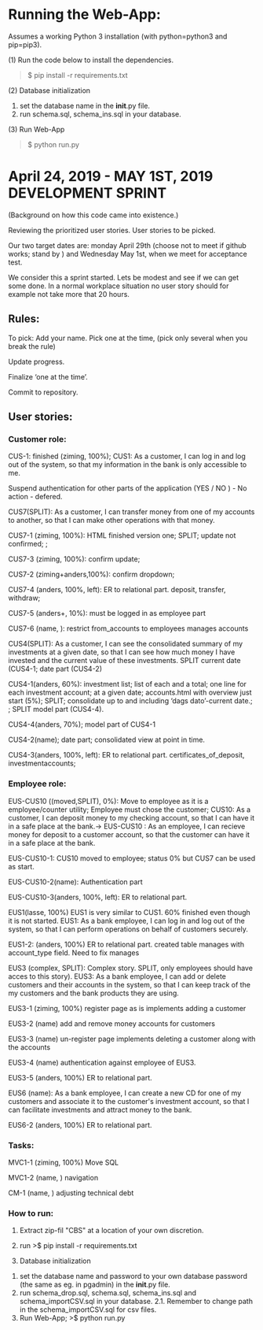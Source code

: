# Running the Web-App:

Assumes a working Python 3 installation (with python=python3 and pip=pip3).

(1) Run the code below to install the dependencies.

>$ pip install -r requirements.txt

(2) Database initialization
1. set the database name in the __init__.py file.
2. run schema.sql, schema_ins.sql in your database.

(3) Run Web-App
>$ python run.py

# April 24, 2019 - MAY 1ST, 2019 DEVELOPMENT SPRINT
(Background on how this code came into existence.)

Reviewing the prioritized user stories. User stories to be picked. 

Our two target dates are: monday April 29th (choose not to meet if github works; stand by ) and Wednesday May 1st, when we meet for acceptance test. 

We consider this a sprint started. Lets be modest and see if we can get some done. In a normal workplace situation no user story should for example not take more that 20 hours.
 
## Rules:  

To pick: Add your name. Pick one at the time, (pick only several when you break the rule)

Update progress. 

Finalize ‘one at the time’. 

Commit to repository. 

## User stories:

### Customer role:

CUS-1: finished (ziming, 100%); CUS1: As a customer, I can log in and log out of the system, so that my information in the bank is only accessible to me.

Suspend authentication for other parts of the application (YES / NO ) - No action - defered.


CUS7(SPLIT): As a customer, I can transfer money from one of my accounts to another, so that I can make other operations with that money.

CUS7-1 (ziming, 100%): HTML finished version one; SPLIT; update not confirmed;  ; 

CUS7-3 (ziming, 100%): confirm update;

CUS7-2 (ziming+anders,100%): confirm dropdown;

CUS7-4 (anders, 100%, left): ER to relational part. deposit, transfer, withdraw;

CUS7-5 (anders+, 10%): must be logged in as employee part

CUS7-6 (name, ): restrict from_accounts to employees manages accounts

CUS4(SPLIT): As a customer, I can see the consolidated summary of my investments at a given date, so that I can see how much money I have invested and the current value of these investments. SPLIT current date (CUS4-1; date part (CUS4-2)

CUS4-1(anders, 60%): investment list; list of each and a total; one line for each investment account; at a given date; accounts.html with overview just start (5%); SPLIT; consolidate up to and including ‘dags dato’-current date.; ; SPLIT model part (CUS4-4).

CUS4-4(anders, 70%); model part of CUS4-1

CUS4-2(name); date part; consolidated view at point in time.

CUS4-3(anders, 100%, left): ER to relational part. certificates_of_deposit, investmentaccounts;


### Employee role:

EUS-CUS10 ((moved,SPLIT), 0%):  Move to employee as it is a employee/counter utility; Employee must chose the customer; CUS10: As a customer, I can deposit money to my checking account, so that I can have it in a safe place at the bank.-> EUS-CUS10 : As an employee, I can recieve money for deposit to a customer account, so that the customer can have it in a safe place at the bank.

EUS-CUS10-1: CUS10 moved to employee; status 0% but CUS7 can be used as start.

EUS-CUS10-2(name): Authentication part

EUS-CUS10-3(anders, 100%, left): ER to relational part.


EUS1(lasse, 100%) EUS1 is very similar to CUS1. 60% finished even though it is not started. EUS1: As a bank employee, I can log in and log out of the system, so that I can perform operations on behalf of customers securely. 

EUS1-2: (anders, 100%) ER to relational part. created table manages with account_type field. Need to fix manages

EUS3 (complex, SPLIT): Complex story. SPLIT, only employees should have acces to this story). EUS3: As a bank employee, I can add or delete customers and their accounts in the system, so that I can keep track of the my customers and the bank products they are using.

EUS3-1 (ziming, 100%) register page as is implements adding a customer

EUS3-2 (name) add and remove money accounts for customers

EUS3-3 (name) un-register page implements deleting a customer along with the accounts

EUS3-4 (name) authentication against employee of EUS3.

EUS3-5 (anders, 100%) ER to relational part.

EUS6 (name): As a bank employee, I can create a new CD for one of my customers and associate it to the customer's investment account, so that I can facilitate investments and attract money to the bank.

EUS6-2 (anders, 100%) ER to relational part.

### Tasks:

MVC1-1 (ziming, 100%) Move SQL

MVC1-2 (name, ) navigation

CM-1 (name, ) adjusting technical debt



### How to run:
1) Extract zip-fil "CBS" at a location of your own discretion.

2) run >$ pip install -r requirements.txt

3)  Database initialization
1. set the database name  and password to your own database password (the same as eg. in pgadmin) in the __init__.py file.
2. run schema_drop.sql, schema.sql, schema_ins.sql and schema_importCSV.sql in your database.
    2.1. Remember to change path in the schema_importCSV.sql for csv files.
3. Run Web-App; >$ python run.py